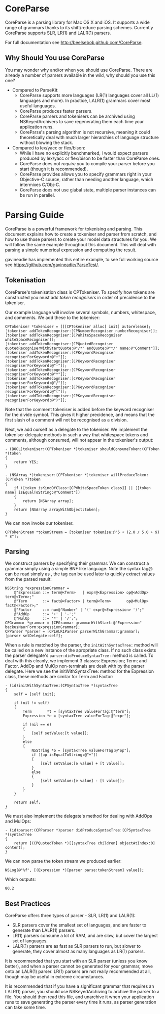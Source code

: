 CoreParse
=========

CoreParse is a parsing library for Mac OS X and iOS.  It supports a wide range of grammars thanks to its shift/reduce parsing schemes.  Currently CoreParse supports SLR, LR(1) and LALR(1) parsers.

For full documentation see http://beelsebob.github.com/CoreParse.

Why Should You use CoreParse
----------------------------

You may wonder why and/or when you should use CoreParse.  There are already a number of parsers available in the wild, why should you use this one?

* Compared to ParseKit:
  * CoreParse supports more languages (LR(1) languages cover all LL(1) languages and more).  In practice, LALR(1) grammars cover most useful languages.
  * CoreParse produces faster parsers.
  * CoreParse parsers and tokenisers can be archived using NSKeyedArchivers to save regenerating them each time your application runs.
  * CoreParse's parsing algorithm is not recursive, meaning it could theoretically deal with much larger hierarchies of language structure without blowing the stack.
* Compared to lex/yacc or flex/bison:
  * While I have no explicitly benchmarked, I would expect parsers produced by lex/yacc or flex/bison to be faster than CoreParse ones.
  * CoreParse does not _require_ you to compile your parser before you start (though it is recommended).
  * CoreParse provides allows you to specify grammars right in your Objective-C source, rather than needing another language, which intermixes C/Obj-C.
  * CoreParse does not use glabal state, multiple parser instances can be run in parallel.

Parsing Guide
=============

CoreParse is a powerful framework for tokenising and parsing.  This document explains how to create a tokeniser and parser from scratch, and how to use those parsers to create your model data structures for you.  We will follow the same example throughout this document.  This will deal with parsing a simple numerical expression and computing the result.

gavineadie has implemented this entire example, to see full working source see https://github.com/gavineadie/ParseTest/.

Tokenisation
------------

CoreParse's tokenisation class is CPTokeniser.  To specify how tokens are constructed you must add *token recognisers* in order of precidence to the tokeniser.

Our example language will involve several symbols, numbers, whitespace, and comments.  We add these to the tokeniser:

    CPTokeniser *tokeniser = [[[CPTokeniser alloc] init] autorelease];
    [tokeniser addTokenRecogniser:[CPNumberRecogniser numberRecogniser]];
    [tokeniser addTokenRecogniser:[CPWhiteSpaceRecogniser whiteSpaceRecogniser]];
    [tokeniser addTokenRecogniser:[CPQuotedRecogniser quotedRecogniserWithStartQuote:@"/*" endQuote:@"*/" name:@"Comment"]];
    [tokeniser addTokenRecogniser:[CPKeywordRecogniser recogniserForKeyword:@"+"]];
    [tokeniser addTokenRecogniser:[CPKeywordRecogniser recogniserForKeyword:@"-"]];
    [tokeniser addTokenRecogniser:[CPKeywordRecogniser recogniserForKeyword:@"*"]];
    [tokeniser addTokenRecogniser:[CPKeywordRecogniser recogniserForKeyword:@"/"]];
    [tokeniser addTokenRecogniser:[CPKeywordRecogniser recogniserForKeyword:@"("]];
    [tokeniser addTokenRecogniser:[CPKeywordRecogniser recogniserForKeyword:@")"]];

Note that the comment tokeniser is added before the keyword recogniser for the divide symbol.  This gives it higher precidence, and means that the first slash of a comment will not be recognised as a division.

Next, we add ourself as a delegate to the tokeniser.  We implement the tokeniser delegate methods in such a way that whitespace tokens and comments, although consumed, will not appear in the tokeniser's output:

    - (BOOL)tokeniser:(CPTokeniser *)tokeniser shouldConsumeToken:(CPToken *)token
    {
        return YES;
    }
    
    - (NSArray *)tokeniser:(CPTokeniser *)tokeniser willProduceToken:(CPToken *)token
    {
        if ([token isKindOfClass:[CPWhiteSpaceToken class]] || [[token name] isEqualToString:@"Comment"])
        {
            return [NSArray array];
        }
        return [NSArray arrayWithObject:token];
    }

We can now invoke our tokeniser.

    CPTokenStream *tokenStream = [tokeniser tokenise:@"5 + (2.0 / 5.0 + 9) * 8"];

Parsing
-------

We construct parsers by specifying their grammar.  We can construct a grammar simply using a simple BNF like language.  Note the syntax tag@<NonTerminal> can be read simply as <NonTerminal>, the tag can be used later to quickly extract values from the parsed result:

    NSString *expressionGrammar =
        @"Expression ::= term@<Term>   | expr@<Expression> op@<AddOp> term@<Term>;"
        @"Term       ::= fact@<Factor> | term@<Term>       op@<MulOp> fact@<Factor>;"
        @"Factor     ::= num@'Number' | '(' expr@<Expression> ')';"
        @"AddOp      ::= '+' | '-';"
        @"MulOp      ::= '*' | '/';";
    CPGrammar *grammar = [CPGrammar grammarWithStart:@"Expression" backusNaurForm:expressionGrammar];
    CPParser *parser = [CPLALR1Parser parserWithGrammar:grammar];
    [parser setDelegate:self];

When a rule is matched by the parser, the `initWithSyntaxTree:` method will be called on a new instance of the apropriate class.  If no such class exists the parser delegate's `parser:didProduceSyntaxTree:` method is called.  To deal with this cleanly, we implement 3 classes: Expression; Term; and Factor.  AddOp and MulOp non-terminals are dealt with by the parser delegate.  Here we see the initWithSyntaxTree: method for the Expression class, these methods are similar for Term and Factor:
    
    - (id)initWithSyntaxTree:(CPSyntaxTree *)syntaxTree
    {
        self = [self init];
        
        if (nil != self)
        {
            Term       *t = [syntaxTree valueForTag:@"term"];
            Expression *e = [syntaxTree valueForTag:@"expr"];
            
            if (nil == e)
            {
                [self setValue:[t value]];
            }
            else
            {
                NSString *o = [syntaxTree valueForTag:@"op"];
                if ([op isEqualToString:@"+"])
                {
                    [self setValue:[e value] + [t value]];
                }
                else
                {
                    [self setValue:[e value] - [t value]];
                }
            }
        }
        
        return self;
    }

We must also implement the delegate's method for dealing with AddOps and MulOps:

    - (id)parser:(CPParser *)parser didProduceSyntaxTree:(CPSyntaxTree *)syntaxTree
    {
        return [(CPQuotedToken *)[[syntaxTree children] objectAtIndex:0] content];
    }

We can now parse the token stream we produced earlier:

    NSLog(@"%f", [(Expression *)[parser parse:tokenStream] value]);

Which outputs:

    80.2

Best Practices
--------------

CoreParse offers three types of parser - SLR, LR(1) and LALR(1):
* SLR parsers cover the smallest set of languages, and are faster to generate than LALR(1) parsers.
* LR(1) parsers consume a lot of RAM, and are slow, but cover the largest set of languages.
* LALR(1) parsers are as fast as SLR parsers to run, but slower to generate, they cover almost as many languages as LR(1) parsers.

It is recommended that you start with an SLR parser (unless you know better), and when a parser cannot be generated for your grammar, move onto an LALR(1) parser.  LR(1) parsers are not really recommended at all, though may be useful in extreme circumstances.

It is recommended that if you have a significant grammar that requires an LALR(1) parser, you should use NSKeyedArchiving to archive the parser to a file.  You should then read this file, and unarchive it when your application runs to save generating the parser every time it runs, as parser generation can take some time.
